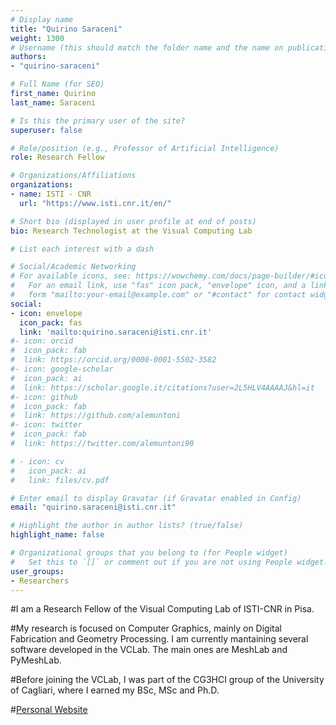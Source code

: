 ```yaml
---
# Display name
title: "Quirino Saraceni"
weight: 1300
# Username (this should match the folder name and the name on publications)
authors:
- "quirino-saraceni"

# Full Name (for SEO)
first_name: Quirino
last_name: Saraceni

# Is this the primary user of the site?
superuser: false

# Role/position (e.g., Professor of Artificial Intelligence)
role: Research Fellow

# Organizations/Affiliations
organizations:
- name: ISTI - CNR
  url: "https://www.isti.cnr.it/en/"

# Short bio (displayed in user profile at end of posts)
bio: Research Technologist at the Visual Computing Lab

# List each interest with a dash

# Social/Academic Networking
# For available icons, see: https://wowchemy.com/docs/page-builder/#icons
#   For an email link, use "fas" icon pack, "envelope" icon, and a link in the
#   form "mailto:your-email@example.com" or "#contact" for contact widget.
social:
- icon: envelope
  icon_pack: fas
  link: 'mailto:quirino.saraceni@isti.cnr.it'
#- icon: orcid
#  icon_pack: fab
#  link: https://orcid.org/0000-0001-5502-3582
#- icon: google-scholar
#  icon_pack: ai
#  link: https://scholar.google.it/citations?user=2L5HLV4AAAAJ&hl=it
#- icon: github
#  icon_pack: fab
#  link: https://github.com/alemuntoni
#- icon: twitter
#  icon_pack: fab
#  link: https://twitter.com/alemuntoni90

# - icon: cv
#   icon_pack: ai
#   link: files/cv.pdf

# Enter email to display Gravatar (if Gravatar enabled in Config)
email: "quirino.saraceni@isti.cnr.it"

# Highlight the author in author lists? (true/false)
highlight_name: false

# Organizational groups that you belong to (for People widget)
#   Set this to `[]` or comment out if you are not using People widget.
user_groups:
- Researchers
---
```


#I am a Research Fellow of the Visual Computing Lab of ISTI-CNR in Pisa.

#My research is focused on Computer Graphics, mainly on Digital Fabrication and Geometry Processing. I am currently mantaining several software developed in the VCLab. The main ones are MeshLab and PyMeshLab.

#Before joining the VCLab, I was part of the CG3HCI group of the University of Cagliari, where I earned my BSc, MSc and Ph.D.

#[Personal Website](https://alemuntoni.github.io/)
